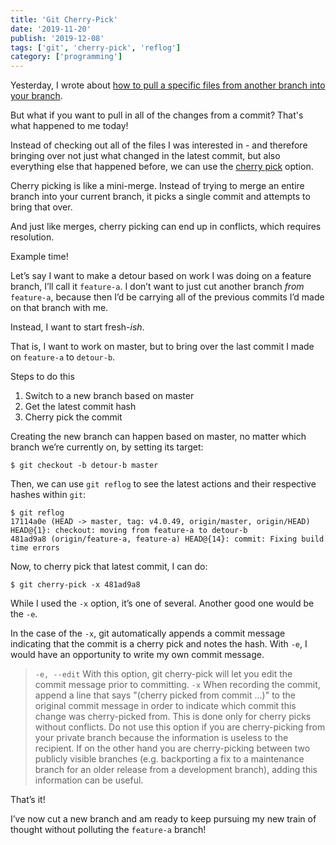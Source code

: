 ```yaml
---
title: 'Git Cherry-Pick'
date: '2019-11-20'
publish: '2019-12-08'
tags: ['git', 'cherry-pick', 'reflog']
category: ['programming']
---
```


Yesterday, I wrote about [how to pull a specific files from another branch into your branch](../../2019-12-07/git-copy-files-between-branches).

But what if you want to pull in all of the changes from a commit? That's what happened to me today!

Instead of checking out all of the files I was interested in - and therefore bringing over not just what changed in the latest commit, but also everything else that happened before, we can use the [cherry pick](https://git-scm.com/docs/git-cherry-pick) option.

Cherry picking is like a mini-merge. Instead of trying to merge an entire branch into your current branch, it picks a single commit and attempts to bring that over.

And just like merges, cherry picking can end up in conflicts, which requires resolution.

Example time!

Let’s say I want to make a detour based on work I was doing on a feature branch, I’ll call it `feature-a`. I don’t want to just cut another branch _from_ `feature-a`, because then I’d be carrying all of the previous commits I’d made on that branch with me.

Instead, I want to start fresh-_ish_.

That is, I want to work on master, but to bring over the last commit I made on `feature-a` to `detour-b`.

Steps to do this

1. Switch to a new branch based on master
2. Get the latest commit hash
3. Cherry pick the commit

Creating the new branch can happen based on master, no matter which branch we’re currently on, by setting its target:

```shell
$ git checkout -b detour-b master
```

Then, we can use `git reflog` to see the latest actions and their respective hashes within `git`:

```shell
$ git reflog
17114a0e (HEAD -> master, tag: v4.0.49, origin/master, origin/HEAD) HEAD@{1}: checkout: moving from feature-a to detour-b
481ad9a8 (origin/feature-a, feature-a) HEAD@{14}: commit: Fixing build time errors
```

Now, to cherry pick that latest commit, I can do:

```shell
$ git cherry-pick -x 481ad9a8
```

While I used the `-x` option, it’s one of several. Another good one would be the `-e`.

In the case of the `-x`, git automatically appends a commit message indicating that the commit is a cherry pick and notes the hash.
With `-e`, I would have an opportunity to write my own commit message.

> `-e, --edit`
> With this option, git cherry-pick will let you edit the commit message prior to committing.
> `-x`
> When recording the commit, append a line that says "(cherry picked from commit ...)" to the original commit message in order to indicate which commit this change was cherry-picked from. This is done only for cherry picks without conflicts. Do not use this option if you are cherry-picking from your private branch because the information is useless to the recipient. If on the other hand you are cherry-picking between two publicly visible branches (e.g. backporting a fix to a maintenance branch for an older release from a development branch), adding this information can be useful.

That’s it!

I’ve now cut a new branch and am ready to keep pursuing my new train of thought without polluting the `feature-a` branch!
